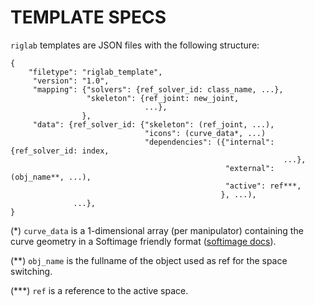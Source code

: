 TEMPLATE SPECS
==============

`riglab` templates are JSON files with the following structure:

    {
        "filetype": "riglab_template",
         "version": "1.0",
         "mapping": {"solvers": {ref_solver_id: class_name, ...},
                     "skeleton": {ref_joint: new_joint,
                                  ...},
                    },
         "data": {ref_solver_id: {"skeleton": (ref_joint, ...),
                                  "icons": (curve_data*, ...)
                                  "dependencies": ({"internal": {ref_solver_id: index,
                                                                 ...},
                                                    "external": (obj_name**, ...),
                                                    "active": ref***,
                                                   }, ...),
                  ...},
    }

(*)
`curve_data` is a 1-dimensional array (per manipulator) containing the curve
geometry in a Softimage friendly format
([softimage docs](http://download.autodesk.com/global/docs/softimage2012/en_us/sdkguide/si_om/NurbsCurveList.Get2.html)).

(**)
`obj_name` is the fullname of the object used as ref for the space switching.

(***)
`ref` is a reference to the active space.
